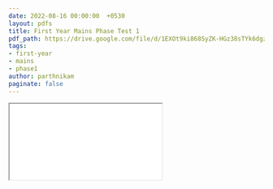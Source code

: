 ```yaml
---
date: 2022-08-16 00:00:00  +0530
layout: pdfs
title: First Year Mains Phase Test 1
pdf_path: https://drive.google.com/file/d/1EXOt9ki868SyZK-HGz38sTYk6dgzvAZX/preview?usp=sharing
tags: 
- first-year
- mains
- phase1
author: parthnikam
paginate: false
---
```


<iframe class="embed-pdf" src="{{ page.pdf_path }}#toolbar=0" seamless="seamless" scrolling="no" style="overflow:hidden"></iframe>
